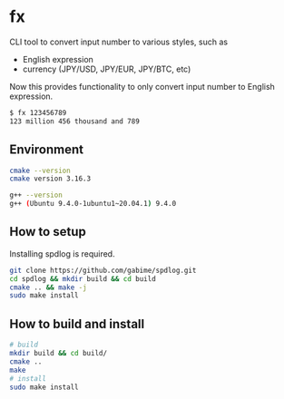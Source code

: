 # fx

CLI tool to convert input number to various styles, such as

- English expression
- currency (JPY/USD, JPY/EUR, JPY/BTC, etc)

Now this provides functionality to only convert input number to English expression.

```bash
$ fx 123456789
123 million 456 thousand and 789
```

## Environment

```bash
cmake --version
cmake version 3.16.3

g++ --version
g++ (Ubuntu 9.4.0-1ubuntu1~20.04.1) 9.4.0
```

## How to setup

Installing spdlog is required.

```bash
git clone https://github.com/gabime/spdlog.git
cd spdlog && mkdir build && cd build
cmake .. && make -j
sudo make install
```

## How to build and install

```bash
# build
mkdir build && cd build/
cmake ..
make
# install
sudo make install
```
